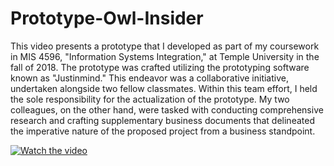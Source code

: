 # Prototype-Owl-Insider

This video presents a prototype that I developed as part of my coursework in MIS 4596, "Information Systems Integration," at Temple University in the fall of 2018. The prototype was crafted utilizing the prototyping software known as "Justinmind." This endeavor was a collaborative initiative, undertaken alongside two fellow classmates. Within this team effort, I held the sole responsibility for the actualization of the prototype. My two colleagues, on the other hand, were tasked with conducting comprehensive research and crafting supplementary business documents that delineated the imperative nature of the proposed project from a business standpoint.

[![Watch the video](https://img.youtube.com/vi/1FUjzVgjYqM/0.jpg)](https://youtu.be/1FUjzVgjYqM)
